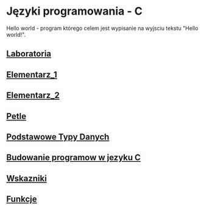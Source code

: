 # Języki programowania - C 
Hello world - program którego celem jest wypisanie na wyjsciu tekstu "Hello world!".

## [Laboratoria](https://github.com/robss9419/lenovo/tree/master/Laboratoria)

## [Elementarz_1](https://github.com/robss9419/lenovo/tree/master/elementarz)

## [Elementarz_2](https://github.com/robss9419/lenovo/tree/master/elementarz_2)

## [Petle](https://github.com/robss9419/lenovo/tree/master/petle)

## [Podstawowe Typy Danych](https://github.com/robss9419/lenovo/tree/master/podstawowetd)

## [Budowanie programow w jezyku C](https://github.com/robss9419/lenovo/tree/master/programyc)

## [Wskazniki](https://github.com/robss9419/lenovo/tree/master/wskazniki)

## [Funkcje](https://github.com/robss9419/lenovo/tree/master/funkcje)
